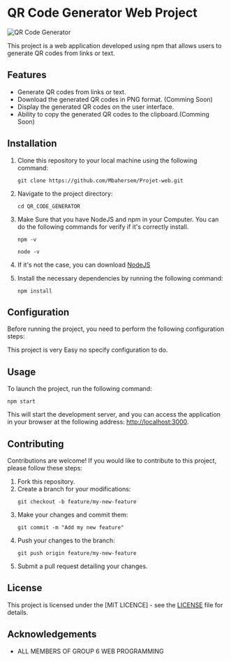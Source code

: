 # QR Code Generator Web Project

![QR Code Generator](https://github.com/Mbahersem/Projet-web/blob/hemery/qr_code_generator.PNG)

This project is a web application developed using npm that allows users to generate QR codes from links or text.

## Features

- Generate QR codes from links or text.
- Download the generated QR codes in PNG format. (Comming Soon)
- Display the generated QR codes on the user interface.
- Ability to copy the generated QR codes to the clipboard.(Comming Soon)

## Installation

1. Clone this repository to your local machine using the following command:

   ```
   git clone https://github.com/Mbahersem/Projet-web.git
   ```

2. Navigate to the project directory:

   ```
   cd QR_CODE_GENERATOR
   ```

3. Make Sure that you have NodeJS and npm in your Computer. You can do the following commands for verify if it's correctly install.

   ```
   npm -v
   ```

    ```
   node -v
   ```

4.  If it's not the case, you can download [NodeJS](https://nodejs.org/en/download)

 
5. Install the necessary dependencies by running the following command:

   ```
   npm install 
   ```

## Configuration

Before running the project, you need to perform the following configuration steps:

 This project is very Easy no specify configuration to do.



## Usage

To launch the project, run the following command:

```
npm start
```

This will start the development server, and you can access the application in your browser at the following address: [http://localhost:3000](http://localhost:3000).

## Contributing

Contributions are welcome! If you would like to contribute to this project, please follow these steps:

1. Fork this repository.
2. Create a branch for your modifications:
   ```
   git checkout -b feature/my-new-feature
   ```
3. Make your changes and commit them:
   ```
   git commit -m "Add my new feature"
   ```
4. Push your changes to the branch:
   ```
   git push origin feature/my-new-feature
   ```
5. Submit a pull request detailing your changes.

## License

This project is licensed under the [MIT LICENCE] - see the [LICENSE](LICENSE) file for details.

## Acknowledgements

- ALL MEMBERS OF GROUP 6 WEB PROGRAMMING 
